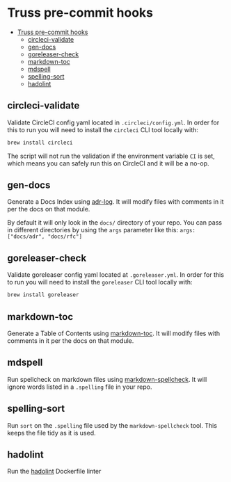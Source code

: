 # Truss pre-commit hooks

<!-- mdformat-toc start --slug=github --no-anchors --maxlevel=3 --minlevel=1 -->

- [Truss pre-commit hooks](#truss-pre-commit-hooks)
  - [circleci-validate](#circleci-validate)
  - [gen-docs](#gen-docs)
  - [goreleaser-check](#goreleaser-check)
  - [markdown-toc](#markdown-toc)
  - [mdspell](#mdspell)
  - [spelling-sort](#spelling-sort)
  - [hadolint](#hadolint)

<!-- mdformat-toc end -->

## circleci-validate

Validate CircleCI config yaml located in `.circleci/config.yml`. In order for this to run you will need to install
the `circleci` CLI tool locally with:

```sh
brew install circleci
```

The script will not run the validation if the environment variable `CI` is set, which means you can safely run this
on CircleCI and it will be a no-op.

## gen-docs

Generate a Docs Index using [adr-log](https://www.npmjs.com/package/adr-log). It will modify files with comments in it
per the docs on that module.

By default it will only look in the `docs/` directory of your repo. You can pass in different directories by using
the `args` parameter like this: `args: ["docs/adr", "docs/rfc"]`

## goreleaser-check

Validate goreleaser config yaml located at `.goreleaser.yml`. In order for this to run you will need to install
the `goreleaser` CLI tool locally with:

```sh
brew install goreleaser
```

## markdown-toc

Generate a Table of Contents using [markdown-toc](https://www.npmjs.com/package/markdown-toc). It will modify files
with comments in it per the docs on that module.

## mdspell

Run spellcheck on markdown files using [markdown-spellcheck](https://www.npmjs.com/package/markdown-spellcheck). It
will ignore words listed in a `.spelling` file in your repo.

## spelling-sort

Run `sort` on the `.spelling` file used by the `markdown-spellcheck` tool. This keeps the file tidy as it is used.

## hadolint

Run the [hadolint](https://github.com/hadolint/hadolint) Dockerfile linter
